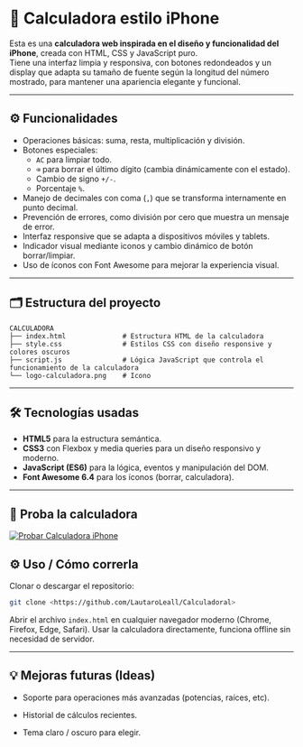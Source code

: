 # 📱 Calculadora estilo iPhone

Esta es una **calculadora web inspirada en el diseño y funcionalidad del iPhone**, creada con HTML, CSS y JavaScript puro.  
Tiene una interfaz limpia y responsiva, con botones redondeados y un display que adapta su tamaño de fuente según la longitud del número mostrado, para mantener una apariencia elegante y funcional.

---

## ⚙️ Funcionalidades

- Operaciones básicas: suma, resta, multiplicación y división.
- Botones especiales:
  - `AC` para limpiar todo.
  - `⌫` para borrar el último dígito (cambia dinámicamente con el estado).
  - Cambio de signo `+/-`.
  - Porcentaje `%`.
- Manejo de decimales con coma (`,`) que se transforma internamente en punto decimal.
- Prevención de errores, como división por cero que muestra un mensaje de error.
- Interfaz responsive que se adapta a dispositivos móviles y tablets.
- Indicador visual mediante iconos y cambio dinámico de botón borrar/limpiar.
- Uso de íconos con Font Awesome para mejorar la experiencia visual.

---

## 🗂️ Estructura del proyecto

```
CALCULADORA
├── index.html              # Estructura HTML de la calculadora
├── style.css               # Estilos CSS con diseño responsive y colores oscuros
├── script.js               # Lógica JavaScript que controla el funcionamiento de la calculadora
└── logo-calculadora.png    # Icono
```

---

## 🛠️ Tecnologías usadas

- **HTML5** para la estructura semántica.
- **CSS3** con Flexbox y media queries para un diseño responsivo y moderno.
- **JavaScript (ES6)** para la lógica, eventos y manipulación del DOM.
- **Font Awesome 6.4** para los íconos (borrar, calculadora).

---

## 🚀 Proba la calculadora

[![Probar Calculadora iPhone](https://img.shields.io/badge/Probar%20Calculadora%20iPhone-%23D32F2F?style=for-the-badge&logo=netlify&logoColor=white)](https://cal-iphone.netlify.app/)

## ⚙️ Uso / Cómo correrla

Clonar o descargar el repositorio:
   ```bash
   git clone <https://github.com/LautaroLeall/Calculadoral>
   ```
Abrir el archivo `index.html` en cualquier navegador moderno (Chrome, Firefox, Edge, Safari).
Usar la calculadora directamente, funciona offline sin necesidad de servidor.

---

## 💡 Mejoras futuras (Ideas)

- Soporte para operaciones más avanzadas (potencias, raíces, etc).

- Historial de cálculos recientes.

- Tema claro / oscuro para elegir.
